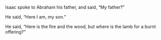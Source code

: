 Isaac spoke to Abraham his father, and said, “My father?”

He said, “Here I am, my son.”

He said, “Here is the fire and the wood, but where is the lamb for a burnt offering?”